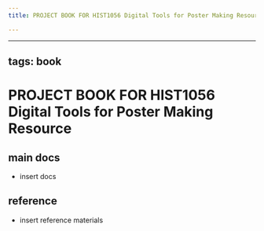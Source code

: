 ```yaml
---
title: PROJECT BOOK FOR HIST1056 Digital Tools for Poster Making Resource

---
```



---
tags: book
---

PROJECT BOOK FOR HIST1056 Digital Tools for Poster Making Resource
===

main docs
---

- insert docs

reference
---

- insert reference materials

